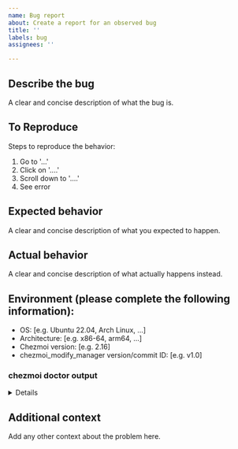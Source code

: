 ```yaml
---
name: Bug report
about: Create a report for an observed bug
title: ''
labels: bug
assignees: ''

---
```


## Describe the bug
A clear and concise description of what the bug is.

## To Reproduce
Steps to reproduce the behavior:
1. Go to '...'
2. Click on '....'
3. Scroll down to '....'
4. See error

## Expected behavior
A clear and concise description of what you expected to happen.

## Actual behavior
A clear and concise description of what actually happens instead.

## Environment (please complete the following information):
 - OS: [e.g. Ubuntu 22.04, Arch Linux, ...]
 - Architecture: [e.g. x86-64, arm64, ...]
 - Chezmoi version: [e.g. 2.16]
 - chezmoi_modify_manager version/commit ID: [e.g. v1.0]

### chezmoi doctor output

<details>

```console
$ chezmoi doctor
```

</details>

## Additional context
Add any other context about the problem here.
